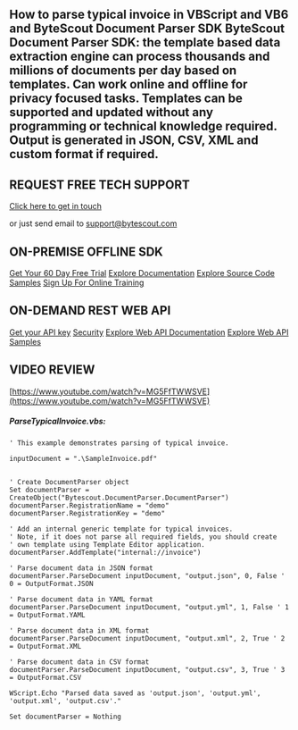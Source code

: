 ## How to parse typical invoice in VBScript and VB6 and ByteScout Document Parser SDK ByteScout Document Parser SDK: the template based data extraction engine can process thousands and millions of documents per day based on templates. Can work online and offline for privacy focused tasks. Templates can be supported and updated without any programming or technical knowledge required. Output is generated in JSON, CSV, XML and custom format if required.

## REQUEST FREE TECH SUPPORT

[Click here to get in touch](https://bytescout.zendesk.com/hc/en-us/requests/new?subject=ByteScout%20Document%20Parser%20SDK%20Question)

or just send email to [support@bytescout.com](mailto:support@bytescout.com?subject=ByteScout%20Document%20Parser%20SDK%20Question) 

## ON-PREMISE OFFLINE SDK 

[Get Your 60 Day Free Trial](https://bytescout.com/download/web-installer?utm_source=github-readme)
[Explore Documentation](https://bytescout.com/documentation/index.html?utm_source=github-readme)
[Explore Source Code Samples](https://github.com/bytescout/ByteScout-SDK-SourceCode/)
[Sign Up For Online Training](https://academy.bytescout.com/)


## ON-DEMAND REST WEB API

[Get your API key](https://app.pdf.co/signup?utm_source=github-readme)
[Security](https://pdf.co/security)
[Explore Web API Documentation](https://apidocs.pdf.co?utm_source=github-readme)
[Explore Web API Samples](https://github.com/bytescout/ByteScout-SDK-SourceCode/tree/master/PDF.co%20Web%20API)

## VIDEO REVIEW

[https://www.youtube.com/watch?v=MG5FfTWWSVE](https://www.youtube.com/watch?v=MG5FfTWWSVE)




<!-- code block begin -->

##### **ParseTypicalInvoice.vbs:**
    
```
' This example demonstrates parsing of typical invoice.

inputDocument = ".\SampleInvoice.pdf"


' Create DocumentParser object
Set documentParser = CreateObject("Bytescout.DocumentParser.DocumentParser")
documentParser.RegistrationName = "demo"
documentParser.RegistrationKey = "demo"

' Add an internal generic template for typical invoices.
' Note, if it does not parse all required fields, you should create
' own template using Template Editor application.
documentParser.AddTemplate("internal://invoice")

' Parse document data in JSON format
documentParser.ParseDocument inputDocument, "output.json", 0, False ' 0 = OutputFormat.JSON

' Parse document data in YAML format
documentParser.ParseDocument inputDocument, "output.yml", 1, False ' 1 = OutputFormat.YAML

' Parse document data in XML format
documentParser.ParseDocument inputDocument, "output.xml", 2, True ' 2 = OutputFormat.XML

' Parse document data in CSV format
documentParser.ParseDocument inputDocument, "output.csv", 3, True ' 3 = OutputFormat.CSV

WScript.Echo "Parsed data saved as 'output.json', 'output.yml', 'output.xml', 'output.csv'."

Set documentParser = Nothing


```

<!-- code block end -->